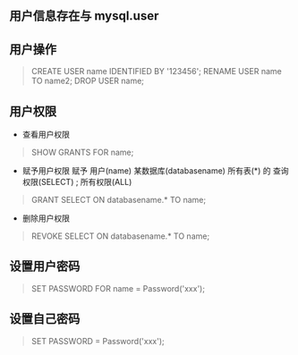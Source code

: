 ## 用户信息存在与 mysql.user

## 用户操作
> CREATE USER name IDENTIFIED BY '123456';
> RENAME USER name TO name2;
> DROP USER name;

## 用户权限
* 查看用户权限
> SHOW GRANTS FOR name;
* 赋予用户权限 赋予 用户(name) 某数据库(databasename) 所有表(*) 的 查询权限(SELECT) ; 所有权限(ALL)
> GRANT SELECT ON databasename.* TO name;
* 删除用户权限
> REVOKE SELECT ON databasename.* TO name;

## 设置用户密码
> SET PASSWORD FOR name = Password('xxx');
## 设置自己密码
> SET PASSWORD = Password('xxx');